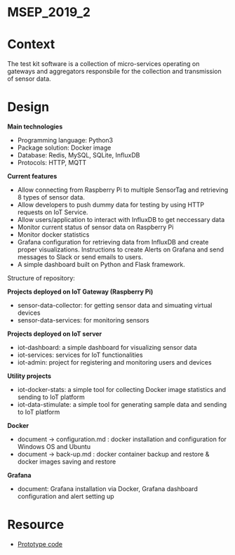 # MSEP_2019_2

# Context

The test kit software is a collection of micro-services operating on gateways and aggregators responsbile for the collection and transmission of sensor data. 

# Design

**Main technologies**
-   Programming language: Python3
-   Package solution: Docker image
-   Database: Redis, MySQL, SQLite, InfluxDB
-   Protocols: HTTP, MQTT

**Current features**
-   Allow connecting from Raspberry Pi to multiple SensorTag and retrieving 8 types of sensor data.
-   Allow developers to push dummy data for testing by using HTTP requests on IoT Service.
-   Allow users/application to interact with InfluxDB to get neccessary data
-   Monitor current status of sensor data on Raspberry Pi
-   Monitor docker statistics
-   Grafana configuration for retrieving data from InfluxDB and create proper visualizations. Instructions to create Alerts on Grafana and send messages to Slack or send emails to users.
-   A simple dashboard built on Python and Flask framework.

Structure of repository:

**Projects deployed on IoT Gateway (Raspberry Pi)**

- sensor-data-collector: for getting sensor data and simuating virtual devices
- sensor-data-services: for monitoring sensors

**Projects deployed on IoT server**

- iot-dashboard: a simple dashboard for visualizing sensor data
- iot-services: services for IoT functionalities
- iot-admin: project for registering and monitoring users and devices

**Utility projects**

- iot-docker-stats: a simple tool for collecting Docker image statistics and sending to IoT platform
- iot-data-stimulate: a simple tool for generating sample data and sending to IoT platform

**Docker**

- document -> configuration.md : docker installation and configuration for Windows OS and Ubuntu
- document -> back-up.md : docker container backup and restore & docker images saving and restore

**Grafana**

- document: Grafana installation via Docker, Grafana dashboard configuration and alert setting up

# Resource

- [Prototype code](https://github.com/CREST-Adelaide/LIEF-LIT-Middleware)
